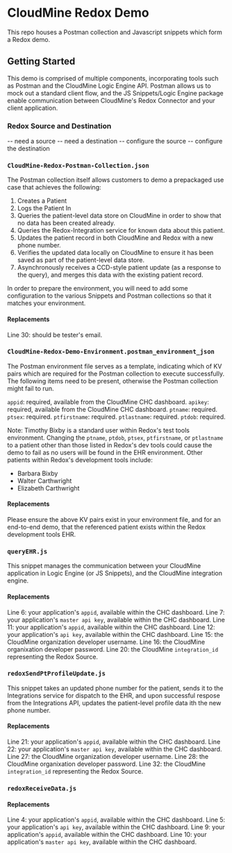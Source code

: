 # CloudMine Redox Demo
This repo houses a Postman collection and Javascript snippets which form a Redox demo.

## Getting Started
This demo is comprised of multiple components, incorporating tools such as Postman and the CloudMine Logic Engine API. Postman allows us to mock out a standard client flow, and the JS Snippets/Logic Engine package enable communication between CloudMine's Redox Connector and your client application. 

### Redox Source and Destination

-- need a source
-- need a destination
-- configure  the source
-- configure the destination 

### `CloudMine-Redox-Postman-Collection.json`
The Postman collection itself allows customers to demo a prepackaged use case that achieves the following:

1) Creates a Patient
2) Logs the Patient In
3) Queries the patient-level data store on CloudMine in order to show that no data has been created already. 
4) Queries the Redox-Integration service for known data about this patient.
5) Updates the patient record in both CloudMine and Redox with a new phone number. 
6) Verifies the updated data locally on CloudMine to ensure it has been saved as part of the patient-level data store. 
7) Asynchronously receives a CCD-style patient update (as a response to the query), and merges this data with the existing patient record. 

In order to prepare the environment, you will need to add some configuration to the various Snippets and Postman collections so that it matches your environment. 

#### Replacements
Line 30: should be tester's email. 

### `CloudMine-Redox-Demo-Environment.postman_environment_json`
The Postman environment file serves as a template, indicating which of KV pairs which are required for the Postman collection to execute successfully. The following items need to be present, otherwise the Postman collection might fail to run. 

`appid`: required, available from the CloudMine CHC dashboard. 
`apikey`: required, available from the CloudMine CHC dashboard.
`ptname`: required. 
`ptsex`: required.
`ptfirstname`: required.
`ptlastname`: required.
`ptdob`: required. 

Note: Timothy Bixby is a standard user within Redox's test tools environment. Changing the `ptname`, `ptdob`, `ptsex`, `ptfirstname`, or `ptlastname` to a patient other than those listed in Redox's dev tools could cause the demo to fail as no users will be found in the EHR environment. Other patients within Redox's development tools include: 

- Barbara Bixby
- Walter Carthwright
- Elizabeth Carthwright 

#### Replacements

Please ensure the above KV pairs exist in your environment file, and for an end-to-end demo, that the referenced patient exists within the Redox development tools EHR. 

### `queryEHR.js`

This snippet manages the communication between your CloudMine application in Logic Engine (or JS Snippets), and the CloudMine integration engine.

#### Replacements
Line 6: your application's `appid`, available within the CHC dashboard. 
Line 7: your application's `master api key`, available within the CHC dashboard.
Line 11: your application's `appid`, available within the CHC dashboard. 
Line 12: your application's `api key`, available within the CHC dashboard.
Line 15: the CloudMine organization developer username.
Line 16: the CloudMine organixation developer password. 
Line 20: the CloudMine `integration_id` representing the Redox Source.

### `redoxSendPtProfileUpdate.js`

This snippet takes an updated phone number for the patient, sends it to the Integrations service for dispatch to the EHR, and upon successful respose from the Integrations API, updates the patient-level profile data ith the new phone number. 

#### Replacements
Line 21: your application's `appid`, available within the CHC dashboard. 
Line 22: your application's `master api key`, available within the CHC dashboard.
Line 27: the CloudMine organization developer username.
Line 28: the CloudMine organixation developer password. 
Line 32: the CloudMine `integration_id` representing the Redox Source.

### `redoxReceiveData.js`

#### Replacements
Line 4: your application's `appid`, available within the CHC dashboard. 
Line 5: your application's `api key`, available within the CHC dashboard.
Line 9: your application's `appid`, available within the CHC dashboard. 
Line 10: your application's `master api key`, available within the CHC dashboard.